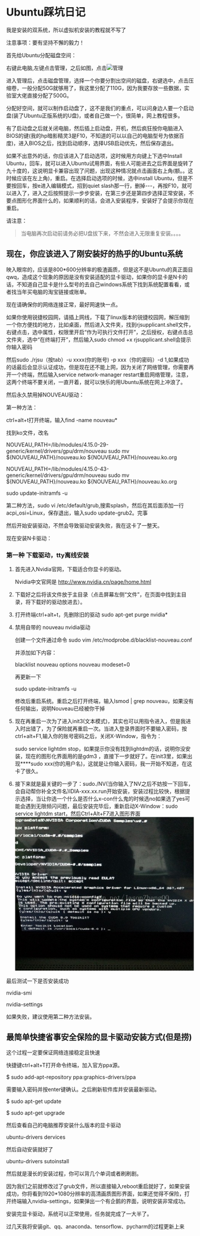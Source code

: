 # Ubuntu踩坑日记

我是安装的双系统，所以虚拟机安装的教程就不写了

注意事项：要有坚持不懈的毅力！

首先给Ubuntu分配磁盘空间：

右键此电脑,左键点击管理，之后如图，点击![管理](/管理.jpg)

进入管理后，点击磁盘管理，选择一个你要分割出空间的磁盘，右键选中，点击压缩卷，一般分配50G就够用了，我这里分配了110G，因为我要存放一些数据，实验室大佬直接分配了500G。

分配好空间，就可以制作启动盘了，这不是我们的重点，可以问身边人要一个启动盘(装了Ubuntu正版系统的U盘)，或者自己做一个，很简单，网上教程很多。

有了启动盘之后就关闭电脑，然后插上启动盘，开机，然后疯狂按你电脑进入BIOS的键(我的hp暗影精灵3是F10，不知道的可以以自己的电脑型号为依据百度)，进入BIOS之后，找到启动顺序，选择USB启动优先，然后保存退出。

如果不出意外的话，你应该进入了启动选项，这时候用方向键上下选中Install Ubuntu，回车，就可以进入Ubuntu试用界面，有些人可能进去之后界面是旋转了九十度的，这说明显卡兼容出现了问题，出现这种情况就点击画面右上角(额。。这时候应该在左上角)，重启。在选择启动选项的时候，选中install Ubuntu，但是不要按回车，按e进入编辑模式，招到quiet slash那一行，删掉---，再按F10，就可以进入了，进入之后按照提示一步步安装，在第三步还是第四步选择正常安装，不要点图形化界面什么的，如果顺利的话，会进入安装程序，安装好了会提示你现在重启。

请注意：

> 当电脑再次启动前请务必把U盘拔下来，不然会进入无限重复安装。。。。

## 现在，你应该进入了刚安装好的热乎的Ubuntu系统

映入眼帘的，应该是800*600分辨率的极渣画质，但是这不是Ubuntu的真正面目qwq，造成这个现象的原因是没有安装适配的显卡驱动，如果你的显卡是N卡的话，不知道自己显卡是什么型号的去自己windows系统下找到系统配置看看，或者找当年买电脑的淘宝链接或账单。

现在请确保你的网络连接正常，最好网速快一点。

如果你使用锐捷校园网，请插上网线，下载了linux版本的锐捷校园网，解压缩到一个你方便找的地方，比如桌面，然后进入文件夹，找到rjsupplicant.shell文件，右键点击，选中属性，权限里开启“作为可执行文件打开”，之后授权，右键点击总文件夹，选中“在终端打开”，然后输入sudo chmod +x rjsupplicant.shell会提示你输入密码

然后sudo ./rjsu（按tab）-u xxxx(你的账号) -p xxx（你的密码）-d 1,如果成功的话最后会显示认证成功，但是现在还不能上网，因为关闭了网络管理，你需要再开一个终端，然后输入service network-manager restart重启网络管理，注意，这两个终端不要关闭，一直开着，就可以快乐的用Ubuntu系统在网上冲浪了。

然后永久禁用掉NOUVEAU驱动：

第一种方法：

ctrl+alt+t打开终端，输入find -name nouveau*

找到ko文件，改名

NOUVEAU_PATH=/lib/modules/4.15.0-29-generic/kernel/drivers/gpu/drm/nouveau
sudo mv ${NOUVEAU_PATH}/nouveau.ko ${NOUVEAU_PATH}/nouveau.ko.org

NOUVEAU_PATH=/lib/modules/4.15.0-43-generic/kernel/drivers/gpu/drm/nouveau
sudo mv ${NOUVEAU_PATH}/nouveau.ko ${NOUVEAU_PATH}/nouveau.ko.org

sudo update-initramfs -u

第二种方法，sudo vi /etc/default/grub,搜索splash，然后在其后面添加一行acpi_osi=Linux，保存退出，输入sudo update-grub2。完事

然后开始安装驱动，不然会导致驱动安装失败，我在这卡了一整天。

现在安装N卡驱动：

### 第一种 下载驱动，tty离线安装

1. 首先进入Nvidia官网，下载适合你显卡的驱动。

   Nvidia中文官网是 <http://www.nvidia.cn/page/home.html>

2. 下载好之后将该文件放于主目录（点击屏幕左侧“文件”，在页面中找到主目录，将下载好的驱动放进去）。

3. 打开终端ctrl+alt+t，先删除旧的驱动 sudo apt-get purge nvidia*

4. 禁用自带的 nouveau nvidia驱动

   创建一个文件通过命令 sudo vim /etc/modprobe.d/blacklist-nouveau.conf

   并添加如下内容：

   blacklist nouveau
   options nouveau modeset=0

   再更新一下

   sudo update-initramfs -u

   修改后重启系统。重启之后打开终端，输入lsmod | grep nouveau，如果没有任何输出，说明Nouveau已经被你干掉

5. 现在再重启一次为了进入init3(文本模式)，其实也可以用指令进入，但是我进入时出错了，为了保险就再重启一次。当进入登录界面时不要输入密码，按ctrl+alt+F1,输入你的账号密码之后，关闭X-Window，指令为：

   sudo service lightdm stop，如果提示你没有找到lightdm的话，说明你没安装，现在的图形化界面用的是gdm3 ，直接下一步就好了。在init3里，如果出现****sudo xxx(你的用户名)，这就是让你输入密码，我一开始不知道，在这卡了很久。

6. 接下来就是最关键的一步了：sudo./NV(当你输入了NV之后不妨按一下回车，会自动帮你补全文件名)IDIA-xxx.xx.run开始安装，安装过程比较快，根据提示选择，当让你选一个什么是否什么x-con什么鬼的时候选no如果选了yes可能会遇到无限频闪问题，最后安装完毕后，重新启动X-Window：sudo service lightdm start，然后Ctrl+Alt+F7进入图形界面
   ![安装显卡驱动](安装显卡驱动.jpg)

最后测试一下是否安装成功

nvidia-smi

nvidia-settings

 如果失败，建议使用第二种方法安装。

## 最简单快捷省事安全保险的显卡驱动安装方式(但是捞)

这个过程一定要保证网络连接稳定且快速

快捷键ctrl+alt+T打开命令终端，加入官方ppa源。

$ sudo add-apt-repository ppa:graphics-drivers/ppa

需要输入密码并按enter键确认。之后刷新软件库并安装最新驱动。

$ sudo apt-get update

$ sudo apt-get upgrade

然后查看自己的电脑推荐安装什么版本的显卡驱动

ubuntu-drivers dervices

然后自动安装就好了

ubuntu-drivers sutoinstall

然后就是漫长的安装过程，你可以背几个单词或者刷刷剧。

因为我们之前就修改过了grub文件，所以直接输入reboot重启就好了，如果安装成功，你将看到1920*1080分辨率的高清画质图形界面，如果还觉得不保险，打开终端输入nvidia-settings，如果弹出一个有企鹅的界面，说明安装非常成功。

安装完显卡驱动，系统可以正常使用，任务就完成了一大半了。

过几天我将安装git、qq、anaconda、tensorflow、pycharm的过程更新上来

